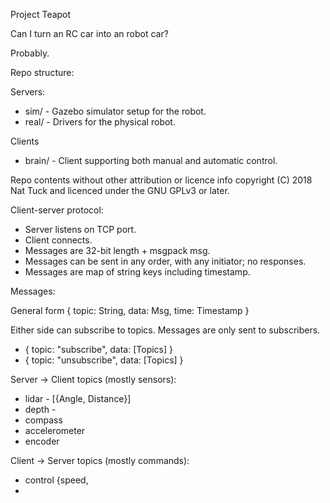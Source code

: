 
Project Teapot

Can I turn an RC car into an robot car?

Probably.

Repo structure:

Servers:

 * sim/ - Gazebo simulator setup for the robot.
 * real/ - Drivers for the physical robot.

Clients

 * brain/ - Client supporting both manual and automatic control.

Repo contents without other attribution or licence info copyright (C) 2018 Nat
Tuck and licenced under the GNU GPLv3 or later.

Client-server protocol:

 * Server listens on TCP port.
 * Client connects.
 * Messages are 32-bit length + msgpack msg.
 * Messages can be sent in any order, with any initiator; no responses.
 * Messages are map of string keys including timestamp.

Messages:

General form { topic: String, data: Msg, time: Timestamp }

Either side can subscribe to topics. Messages are only sent to
subscribers.

 * { topic: "subscribe", data: [Topics] }
 * { topic: "unsubscribe", data: [Topics] }

Server -> Client topics (mostly sensors):

 * lidar - [{Angle, Distance}]
 * depth -  
 * compass
 * accelerometer
 * encoder

Client -> Server topics (mostly commands):

 * control {speed, 
 * 
 
 
 
